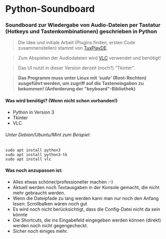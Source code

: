 # Python-Soundboard
### Soundboard zur Wiedergabe von Audio-Dateien per Tastatur (Hotkeys und Tastenkombinationen) geschrieben in Python

> Die Idee und initiale Arbeit (Plugins finden, ersten Code zusammenstellen) stammt von [TuxPlayDE](https://www.twitch.tv/tuxplayde "TuxPlayDE - Twitch").

> Zum Abspielen der Audiodateien wird [VLC](https://www.videolan.org/vlc/) verwendet und benötigt!

> Das UI nutzt in dieser Version derzeit (noch?) "Tkinter".

> __Das Programm muss unter Linux mit _'sudo'_ (Root-Rechten) ausgeführt werden, um zugriff auf die Tasteneingaben zu bekommen! (Anforderung der "keyboard"-Bibliothek)__


#### Was wird benötigt? (Wenn nicht schon vorhanden!)
- Python in Version 3
- Tkinter
- VLC

###### Unter Debian/Ubuntu/Mint zum Beispiel:
```
sudo apt install python3
sudo apt install python3-tk
sudo apt install vlc
```

#### Was noch anzupassen ist:
- Alles etwas schöner/professioneller machen :-)
- Aktuell werden noch Textausgaben in der Konsole gemacht, die nicht mehr gebraucht werden.
- Wenn die Dateipfade zu lang werden kann man nur noch den Anfang lesen: Scrollbalken wären noch gut
- Es wird noch nicht berücksichtigt, dass die Config-Datei nicht da sein könnte
- Die Shortcuts, die ins Eingabefeld eingegeben werden können (direkt) werden noch nicht gegengecheckt.
- Sicher noch einiges mehr.
